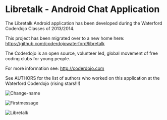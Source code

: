 # Libretalk - Android Chat Application
The Libretalk Android application has been developed during the Waterford Coderdojo Classes of 2013/2014.

This project has been migrated over to a new home here:  https://github.com/coderdojowaterford/libretalk 


The Coderdojo is an open source, volunteer led, global movement of free coding clubs for young people. 

For more information see: http://coderdojo.com

See AUTHORS for the list of authors who worked on this application at the Waterford Coderdojo (rising stars!!!)

![Change-name](http://davidkirwan.github.io/andchat/libretalk-change-name.png)

![Firstmessage](http://davidkirwan.github.io/andchat/libretalk-first-message.png)

![Libretalk](http://davidkirwan.github.io/andchat/andchat-architecture.png)

